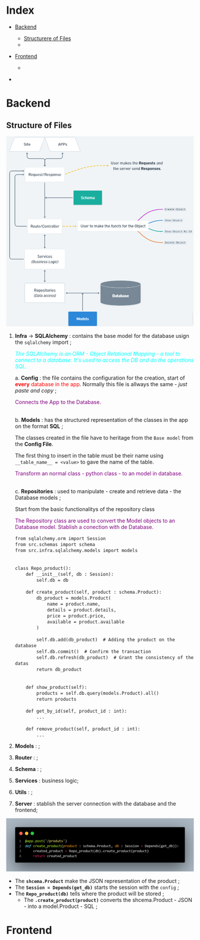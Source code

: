 # Index
- [Backend](#backend)
    - [Structurere of Files](#structure-of-files)
    - [](#)

- [Frontend](#frontend)
    - [](#)
- [](#)

# Backend
## Structure of Files

![img](./imgs/structure.png)
1. **Infra** -> **SQLAlchemy** : contains the base model for the database usign the `sqlalchemy` import ;

    <span style="color:cyan">*The SQLAlchemy is an ORM - Object Relational Mapping - a tool to connect to a database. It's used to access the DB and do the operations SQL.*</span>
    
    a. **Config** : the file contains the configuration for the creation, start of <span style="color:red">**every** database in the app</span>. Normally this file is  allways the same - *just paste and copy* ;

    <span style="color:purple">Connects the App to the Database.</span>
    <br><br>
    
    b. **Models** : has the structured representation of the classes in the app on the format **SQL** ;

    The classes created in the file have to heritage from the `Base model` from the **Config File**.

    The first thing to insert in the table must be their name using `__table_name__ = <value>` to gave the name of the table.
    
    <span style="color:purple">Transform an normal class - python class - to an model in database.</span>
    <br><br>

    c. **Repositories** : used to manipulate - create and retrieve data - the Database models ;

    Start from the basic functionalitys of the repository class

    <span style="color:purple">The Repository class are used to convert the Model objects to an Database model. Stablish a conection with de Database.</span>

    ```
    from sqlalchemy.orm import Session
    from src.schemas import schema
    from src.infra.sqlalchemy.models import models


    class Repo_product():
        def __init__(self, db : Session):
            self.db = db
            
        def create_product(self, product : schema.Product):
            db_product = models.Product(
                name = product.name,
                details = product.details,
                price = product.price,
                available = product.available
            )
            
            self.db.add(db_product)  # Adding the product on the database
            self.db.commit()  # Confirm the transaction
            self.db.refresh(db_product)  # Grant the consistency of the datas
            return db_product
            
            
        def show_product(self):
            products = self.db.query(models.Product).all()
            return products
            
        def get_by_id(self, product_id : int):
            ...
            
        def remove_product(self, product_id : int):
            ...
    ```

2. **Models** : ;

3. **Router** : ;

3. **Schema** : ;

3. **Services** : business logic;

3. **Utils** : ;

3. **Server** : stablish the server connection with the database and the frontend;

![img](./imgs/post_product.png
)
- The **`shcema.Product`** make the JSON representation of the product ;
- The **`Session = Depends(get_db)`** starts the session with the `config` ;
- The **`Repo_product(db)`** tells where the product will be stored ;
    - The **`.create_product(product)`** converts the shcema.Product - JSON - into a model.Product - SQL ;


# Frontend